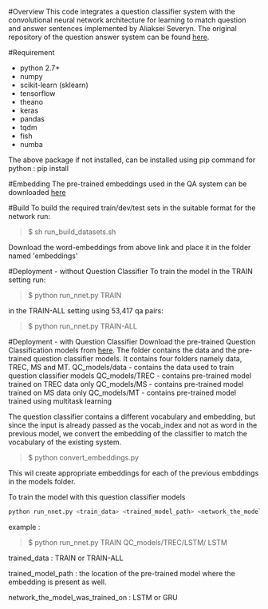 #Overview
This code integrates a question classifier system with the convolutional neural network architecture for learning to match question and answer sentences implemented by Aliaksei Severyn. The original repository of the question answer system can be found [here](https://github.com/aseveryn/deep-qa).

#Requirement

- python 2.7+
- numpy
- scikit-learn (sklearn)
- tensorflow
- theano
- keras
- pandas
- tqdm
- fish
- numba

The above package if not installed, can be installed using pip command for python : pip install <package-name>

#Embedding
The pre-trained embeddings used in the QA system can be downloaded [here](https://drive.google.com/folderview?id=0B-yipfgecoSBfkZlY2FFWEpDR3M4Qkw5U055MWJrenE5MTBFVXlpRnd0QjZaMDQxejh1cWs&usp=sharing)

#Build
To build the required train/dev/test sets in the suitable format for the network run:

>$ sh run_build_datasets.sh

Download the word-embeddings from above link and place it in the folder named 'embeddings'

#Deployment - without Question Classifier
To train the model in the TRAIN setting run:

>$ python run_nnet.py TRAIN

in the TRAIN-ALL setting using 53,417 qa pairs:

>$ python run_nnet.py TRAIN-ALL

#Deployment - with Question Classifier
Download the pre-trained Question Classification models from [here](https://drive.google.com/open?id=0B11zdsTNhzfGcDVXYmkwNXBST28).
The folder contains the data and the pre-trained question classifier models. It contains four folders namely data, TREC, MS and MT.
QC_models/data - contains the data used to train question classifier models
QC_models/TREC - contains pre-trained model trained on TREC data only
QC_models/MS - contains pre-trained model trained on MS data only
QC_models/MT - contains pre-trained model trained using multitask learning 

The question classifier contains a different vocabulary and embedding, but since the input is already passed as the vocab_index and not as word in the previous model, we convert the embedding of the classifier to match the vocabulary of the existing system.

>$ python convert_embeddings.py

This wil create appropriate embeddings for each of the previous embddings in the models folder.

To train the model with this question classifier models

```sh
python run_nnet.py <train_data> <trained_model_path> <network_the_model_was_trained_on>
```

example :
>$ python run_nnet.py TRAIN QC_models/TREC/LSTM/ LSTM

trained_data : TRAIN or TRAIN-ALL

trained_model_path : the location of the pre-trained model where the embedding is present as well.  

network_the_model_was_trained_on : LSTM or GRU